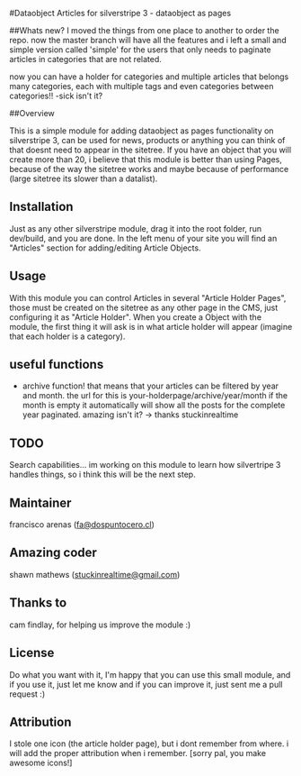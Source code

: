 #Dataobject Articles for silverstripe 3 - dataobject as pages

##Whats new?
I moved the things from one place to another to order the repo. now the master branch will have all the features and i left a small and simple version called 'simple' for the users that only needs to paginate articles in categories that are not related. 

now you can have a holder for categories and multiple articles that belongs many categories, each with multiple tags and even categories between categories!! -sick isn't it?

##Overview

This is a simple module for adding dataobject as pages functionality on silverstripe 3, can be used for news, products or anything you can think of that doesnt need to appear in the sitetree. If you have an object that you will create more than 20, i believe that this module is better than using Pages, because of the way the sitetree works and maybe because of performance (large sitetree its slower than a datalist).

## Installation ##
Just as any other silverstripe module, drag it into the root folder, run dev/build, and you are done. In the left menu of your site you will find an "Articles" section for adding/editing Article Objects.

## Usage ##
With this module you can control Articles in several "Article Holder Pages", those must be created on the sitetree as any other page in the CMS, just configuring it as "Article Holder". When you create a Object with the module, the first thing it will ask is in what article holder will appear (imagine that each holder is a category).

## useful functions ##
- archive function! that means that your articles can be filtered by year and month. the url for this is your-holderpage/archive/year/month
if the month is empty it automatically will show all the posts for the complete year paginated. amazing isn't it? -> thanks stuckinrealtime

## TODO ##
Search capabilities... im working on this module to learn how silvertripe 3 handles things, so i think this will be the next step.

## Maintainer ##
francisco arenas (fa@dospuntocero.cl)

## Amazing coder ##
shawn mathews (stuckinrealtime@gmail.com)

## Thanks to ##
cam findlay, for helping us improve the module :)

## License ##
Do what you want with it, I'm happy that you can use this small module, and if you use it, just let me know and if you can improve it, just sent me a pull request :)

## Attribution ##
I stole one icon (the article holder page), but i dont remember from where. i will add the proper attribution when i remember. [sorry pal, you make awesome icons!]
